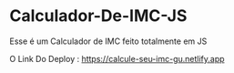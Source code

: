 # Calculador-De-IMC-JS
Esse é um Calculador de IMC feito totalmente em JS


O Link Do Deploy :
https://calcule-seu-imc-gu.netlify.app
